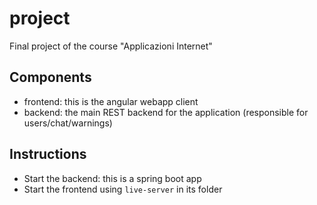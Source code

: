 # project
Final project of the course "Applicazioni Internet"

## Components

- frontend: this is the angular webapp client
- backend: the main REST backend for the application (responsible for users/chat/warnings)

## Instructions

- Start the backend: this is a spring boot app
- Start the frontend using `live-server` in its folder

